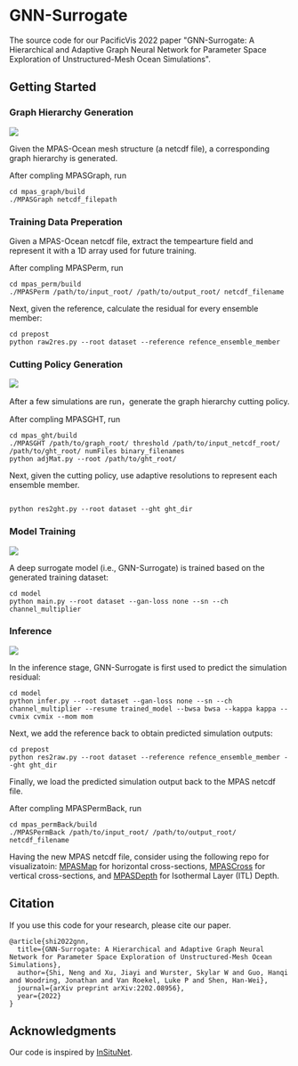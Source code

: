 # GNN-Surrogate
The source code for our PacificVis 2022 paper "GNN-Surrogate: A Hierarchical and Adaptive Graph Neural Network for Parameter Space Exploration of Unstructured-Mesh Ocean Simulations".

## Getting Started

### Graph Hierarchy Generation
![](https://github.com/trainsn/GNN-Surrogate/blob/main/images/overview(a).jpg)

Given the MPAS-Ocean mesh structure (a netcdf file), a corresponding graph hierarchy is generated. 

After compling MPASGraph, run 

```
cd mpas_graph/build
./MPASGraph netcdf_filepath
```

### Training Data Preperation 

Given a MPAS-Ocean netcdf file, extract the tempearture field and represent it with a 1D array used for future training. 

After compling MPASPerm, run 

```
cd mpas_perm/build
./MPASPerm /path/to/input_root/ /path/to/output_root/ netcdf_filename
```

Next, given the reference, calculate the residual for every ensemble member:
```
cd prepost
python raw2res.py --root dataset --reference refence_ensemble_member
```

### Cutting Policy Generation
![](https://github.com/trainsn/GNN-Surrogate/blob/main/images/overview(b).jpg)

After a few simulations are run，generate the graph hierarchy cutting policy.

After compling MPASGHT, run

```
cd mpas_ght/build
./MPASGHT /path/to/graph_root/ threshold /path/to/input_netcdf_root/ /path/to/ght_root/ numFiles binary_filenames
python adjMat.py --root /path/to/ght_root/
```

Next, given the cutting policy, use adaptive resolutions to represent each ensemble member.
```

python res2ght.py --root dataset --ght ght_dir
```

### Model Training 
![](https://github.com/trainsn/GNN-Surrogate/blob/main/images/overview(d).jpg)

A deep surrogate model (i.e., GNN-Surrogate) is trained based on the generated training dataset:
```
cd model
python main.py --root dataset --gan-loss none --sn --ch channel_multiplier 
```

### Inference 
![](https://github.com/trainsn/GNN-Surrogate/blob/main/images/overview(e).jpg)

In the inference stage, GNN-Surrogate is first used to predict the simulation residual:
```
cd model
python infer.py --root dataset --gan-loss none --sn --ch channel_multiplier --resume trained_model --bwsa bwsa --kappa kappa --cvmix cvmix --mom mom
```

Next, we add the reference back to obtain predicted simulation outputs:
```
cd prepost
python res2raw.py --root dataset --reference refence_ensemble_member --ght ght_dir
```

Finally, we load the predicted simulation output back to the MPAS netcdf file.

After compling MPASPermBack, run
```
cd mpas_permBack/build
./MPASPermBack /path/to/input_root/ /path/to/output_root/ netcdf_filename
```

Having the new MPAS netcdf file, consider using the following repo for visualizatoin: 
[MPASMap](https://github.com/trainsn/MPASMap) for horizontal cross-sections, 
[MPASCross](https://github.com/trainsn/MPASCross) for vertical cross-sections, 
and [MPASDepth](https://github.com/trainsn/MPASDepth) for Isothermal Layer (ITL) Depth. 

## Citation

If you use this code for your research, please cite our paper.
```
@article{shi2022gnn,
  title={GNN-Surrogate: A Hierarchical and Adaptive Graph Neural Network for Parameter Space Exploration of Unstructured-Mesh Ocean Simulations},
  author={Shi, Neng and Xu, Jiayi and Wurster, Skylar W and Guo, Hanqi and Woodring, Jonathan and Van Roekel, Luke P and Shen, Han-Wei},
  journal={arXiv preprint arXiv:2202.08956},
  year={2022}
}
```

## Acknowledgments
Our code is inspired by [InSituNet](https://github.com/hewenbin/insitu_net).

